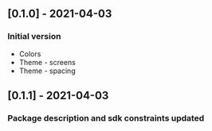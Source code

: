 ## [0.1.0] - 2021-04-03

### Initial version

* Colors
* Theme - screens
* Theme - spacing

## [0.1.1] - 2021-04-03

### Package description and sdk constraints updated

